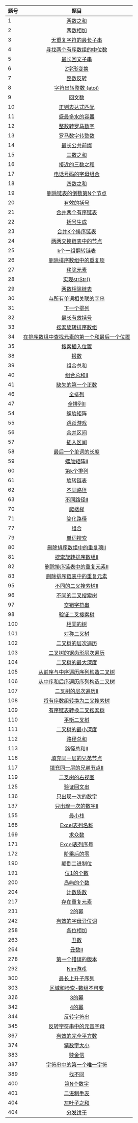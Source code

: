 |题号 | 题目
|-  | :-: 
|1  | [两数之和](https://github.com/zh921/Codes/blob/master/LeetCode/LeetCode-Algorithm/LeetCode_1_两数之和.cpp)
|2  | [两数相加](https://github.com/zh921/Codes/blob/master/LeetCode/LeetCode-Algorithm/LeetCode_2_两数相加.cpp)                 
|3  | [无重复字符的最长子串](https://github.com/zh921/Codes/blob/master/LeetCode/LeetCode-Algorithm/LeetCode_3_无重复字符的最长子串.cpp) 
|4  | [寻找两个有序数组的中位数](https://github.com/zh921/Codes/blob/master/LeetCode/LeetCode-Algorithm/LeetCode_4_寻找两个有序数组的中位数.cpp)
|5  | [最长回文子串](https://github.com/zh921/Codes/blob/master/LeetCode/LeetCode-Algorithm/LeetCode_5_最长回文子串.cpp)
|6  | [Z字形变换](https://github.com/zh921/Codes/blob/master/LeetCode/LeetCode-Algorithm/LeetCode_6_Z字形变换.cpp)
|7  | [整数反转](https://github.com/zh921/Codes/blob/master/LeetCode/LeetCode-Algorithm/LeetCode_7_整数反转.cpp)
|8  | [字符串转整数 (atoi)](https://github.com/zh921/Codes/blob/master/LeetCode/LeetCode-Algorithm/LeetCode_8_字符串转整数_atoi.cpp)
|9  | [回文数](https://github.com/zh921/Codes/blob/master/LeetCode/LeetCode-Algorithm/LeetCode_9_回文数.cpp)
|10 | [正则表达式匹配](https://github.com/zh921/Codes/blob/master/LeetCode/LeetCode-Algorithm/LeetCode_10_正则表达式匹配.cpp)
|11 | [盛最多水的容器](https://github.com/zh921/Codes/blob/master/LeetCode/LeetCode-Algorithm/LeetCode_11_盛最多水的容器.cpp)
|12 | [整数转罗马数字](https://github.com/zh921/Codes/blob/master/LeetCode/LeetCode-Algorithm/LeetCode_12_整数转罗马数字.cpp)
|13 | [罗马数字转整数](https://github.com/zh921/Codes/blob/master/LeetCode/LeetCode-Algorithm/LeetCode_13_罗马数字转整数.cpp)
|14 | [最长公共前缀](https://github.com/zh921/Codes/blob/master/LeetCode/LeetCode-Algorithm/LeetCode_14_最长公共前缀.cpp)
|15 | [三数之和](https://github.com/zh921/Codes/blob/master/LeetCode/LeetCode-Algorithm/LeetCode_15_三数之和.cpp)
|16 | [接近的三数之和](https://github.com/zh921/Codes/blob/master/LeetCode/LeetCode-Algorithm/LeetCode_16_最接近的三数之和.cpp)
|17 | [电话号码的字母组合](https://github.com/zh921/Codes/blob/master/LeetCode/LeetCode-Algorithm/LeetCode_17_电话号码的字母组合.cpp)
|18 | [四数之和](https://github.com/zh921/Codes/blob/master/LeetCode/LeetCode-Algorithm/LeetCode_18_四数之和.cpp)
|19 | [删除链表的倒数第N个节点](https://github.com/zh921/Codes/blob/master/LeetCode/LeetCode-Algorithm/LeetCode_19_删除链表的倒数第N个节点.cpp)
|20 | [有效的括号](https://github.com/zh921/Codes/blob/master/LeetCode/LeetCode-Algorithm/LeetCode_20_有效的括号.cpp)
|21 | [合并两个有序链表](https://github.com/zh921/Codes/blob/master/LeetCode/LeetCode-Algorithm/LeetCode_21_合并两个有序链表.cpp)
|22 | [括号生成](https://github.com/zh921/Codes/blob/master/LeetCode/LeetCode-Algorithm/LeetCode_22_括号生成.cpp)
|23 | [合并K个排序链表](https://github.com/zh921/Codes/blob/master/LeetCode/LeetCode-Algorithm/LeetCode_23_合并K个排序链表.cpp)
|24 | [两两交换链表中的节点](https://github.com/zh921/Codes/blob/master/LeetCode/LeetCode-Algorithm/LeetCode_24_两两交换链表中的节点.cpp)
|25 | [k个一组翻转链表](https://github.com/zh921/Codes/blob/master/LeetCode/LeetCode-Algorithm/LeetCode_25_k个一组翻转链表.cpp)
|26 | [删除排序数组中的重复项](https://github.com/zh921/Codes/blob/master/LeetCode/LeetCode-Algorithm/LeetCode_26_删除排序数组中的重复项.cpp)
|27 | [移除元素](https://github.com/zh921/Codes/blob/master/LeetCode/LeetCode-Algorithm/LeetCode_27_移除元素.cpp)
|28 | [实现strStr()](https://github.com/zh921/Codes/blob/master/LeetCode/LeetCode-Algorithm/LeetCode_28_实现strStr().cpp)
|29 | [两数相除链表](https://github.com/zh921/Codes/blob/master/LeetCode/LeetCode-Algorithm/LeetCode_29_两数相除.cpp)
|30 | [与所有单词相关联的字串](https://github.com/zh921/Codes/blob/master/LeetCode/LeetCode-Algorithm/LeetCode_30_与所有单词相关联的字串.cpp)
|31 | [下一个排列](https://github.com/zh921/Codes/blob/master/LeetCode/LeetCode-Algorithm/LeetCode_31_下一个排列.cpp)
|32 | [最长有效括号](https://github.com/zh921/Codes/blob/master/LeetCode/LeetCode-Algorithm/LeetCode_32_最长有效括号.cpp)
|33 | [搜索旋转排序数组](https://github.com/zh921/Codes/blob/master/LeetCode/LeetCode-Algorithm/LeetCode_33_搜索旋转排序数组.cpp)
|34 | [在排序数组中查找元素的第一个和最后一个位置](https://github.com/zh921/Codes/blob/master/LeetCode/LeetCode-Algorithm/LeetCode_34_在排序数组中查找元素的第一个和最后一个位置.cpp)
|35 | [搜索插入位置](https://github.com/zh921/Codes/blob/master/LeetCode/LeetCode-Algorithm/LeetCode_35_搜索插入位置.cpp)
|38 | [报数](https://github.com/zh921/Codes/blob/master/LeetCode/LeetCode-Algorithm/LeetCode_38_报数.cpp)
|39 | [组合总和](https://github.com/zh921/Codes/blob/master/LeetCode/LeetCode-Algorithm/LeetCode_39_组合总和.cpp)
|40 | [组合总和II](https://github.com/zh921/Codes/blob/master/LeetCode/LeetCode-Algorithm/LeetCode_40_组合总和II.cpp)
|41 | [缺失的第一个正数](https://github.com/zh921/Codes/blob/master/LeetCode/LeetCode-Algorithm/LeetCode_41_缺失的第一个正数.cpp)
|46 | [全排列](https://github.com/zh921/Codes/blob/master/LeetCode/LeetCode-Algorithm/LeetCode_46_全排列.cpp)
|47 | [全排列II](https://github.com/zh921/Codes/blob/master/LeetCode/LeetCode-Algorithm/LeetCode_47_全排列II.cpp)
|54 | [螺旋矩阵](https://github.com/zh921/Codes/blob/master/LeetCode/LeetCode-Algorithm/LeetCode_54_螺旋矩阵.cpp)
|55 | [跳跃游戏](https://github.com/zh921/Codes/blob/master/LeetCode/LeetCode-Algorithm/LeetCode_55_跳跃游戏.cpp)
|56 | [合并区间](https://github.com/zh921/Codes/blob/master/LeetCode/LeetCode-Algorithm/LeetCode_56_合并区间.cpp)
|57 | [插入区间](https://github.com/zh921/Codes/blob/master/LeetCode/LeetCode-Algorithm/LeetCode_57_插入区间.cpp)
|58 | [最后一个单词的长度](https://github.com/zh921/Codes/blob/master/LeetCode/LeetCode-Algorithm/LeetCode_58_最后一个单词的长度.cpp)
|59 | [螺旋矩阵II](https://github.com/zh921/Codes/blob/master/LeetCode/LeetCode-Algorithm/LeetCode_59_螺旋矩阵II.cpp)
|60 | [第k个排列](https://github.com/zh921/Codes/blob/master/LeetCode/LeetCode-Algorithm/LeetCode_60_第k个排列.cpp)
|61 | [旋转链表](https://github.com/zh921/Codes/blob/master/LeetCode/LeetCode-Algorithm/LeetCode_61_旋转链表.cpp)
|62 | [不同路径](https://github.com/zh921/Codes/blob/master/LeetCode/LeetCode-Algorithm/LeetCode_62_不同路径.cpp)
|63 | [不同路径II](https://github.com/zh921/Codes/blob/master/LeetCode/LeetCode-Algorithm/LeetCode_63_不同路径II.cpp)
|70 | [爬楼梯](https://github.com/zh921/Codes/blob/master/LeetCode/LeetCode-Algorithm/LeetCode_70_爬楼梯.cpp)
|71 | [简化路径](https://github.com/zh921/Codes/blob/master/LeetCode/LeetCode-Algorithm/LeetCode_71_简化路径.cpp)
|77 | [组合](https://github.com/zh921/Codes/blob/master/LeetCode/LeetCode-Algorithm/LeetCode_77_组合.cpp)
|79 | [单词搜索](https://github.com/zh921/Codes/blob/master/LeetCode/LeetCode-Algorithm/LeetCode_79_单词搜索.cpp)
|80 | [删除排序数组中的重复项II](https://github.com/zh921/Codes/blob/master/LeetCode/LeetCode-Algorithm/LeetCode_80_删除排序数组中的重复项II.cpp)
|81 | [搜索旋转排序数组II](https://github.com/zh921/Codes/blob/master/LeetCode/LeetCode-Algorithm/LeetCode_81_搜索旋转排序数组II.cpp)
|82 | [删除排序链表中的重复元素II](https://github.com/zh921/Codes/blob/master/LeetCode/LeetCode-Algorithm/LeetCode_82_删除排序链表中的重复元素II.cpp)
|83 | [删除排序链表中的重复元素](https://github.com/zh921/Codes/blob/master/LeetCode/LeetCode-Algorithm/LeetCode_83_删除排序链表中的重复元素.cpp)
|95 | [不同的二叉搜索树II](https://github.com/zh921/Codes/blob/master/LeetCode/LeetCode-Algorithm/LeetCode_95_不同的二叉搜索树II.cpp)
|96 | [不同的二叉搜索树](https://github.com/zh921/Codes/blob/master/LeetCode/LeetCode-Algorithm/LeetCode_96_不同的二叉搜索树.cpp)
|97 | [交错字符串](https://github.com/zh921/Codes/blob/master/LeetCode/LeetCode-Algorithm/LeetCode_97_交错字符串.cpp)
|98 | [验证二叉搜索树](https://github.com/zh921/Codes/blob/master/LeetCode/LeetCode-Algorithm/LeetCode_98_验证二叉搜索树.cpp)
|100| [相同的树](https://github.com/zh921/Codes/blob/master/LeetCode/LeetCode-Algorithm/LeetCode_100_相同的树.cpp)
|101| [对称二叉树](https://github.com/zh921/Codes/blob/master/LeetCode/LeetCode-Algorithm/LeetCode_101_对称二叉树.cpp)
|102| [二叉树的层次遍历](https://github.com/zh921/Codes/blob/master/LeetCode/LeetCode-Algorithm/LeetCode_102_二叉树的层次遍历.cpp)
|103| [二叉树的锯齿形层次遍历](https://github.com/zh921/Codes/blob/master/LeetCode/LeetCode-Algorithm/LeetCode_103_二叉树的锯齿形层次遍历.cpp)
|104| [二叉树的最大深度](https://github.com/zh921/Codes/blob/master/LeetCode/LeetCode-Algorithm/LeetCode_104_二叉树的最大深度.cpp)
|105| [从前序与中序遍历序列构造二叉树](https://github.com/zh921/Codes/blob/master/LeetCode/LeetCode-Algorithm/LeetCode_105_从前序与中序遍历序列构造二叉树.cpp)
|106| [从中序和后序遍历序列构造二叉树](https://github.com/zh921/Codes/blob/master/LeetCode/LeetCode-Algorithm/LeetCode_106_从中序和后序遍历序列构造二叉树.cpp)
|107| [二叉树的层次遍历II](https://github.com/zh921/Codes/blob/master/LeetCode/LeetCode-Algorithm/LeetCode_107_二叉树的层次遍历II.cpp)
|108| [将有序数组转换为二叉搜索树](https://github.com/zh921/Codes/blob/master/LeetCode/LeetCode-Algorithm/LeetCode_108_将有序数组转换为二叉搜索树.cpp)
|109| [有序链表转换二叉搜索树](https://github.com/zh921/Codes/blob/master/LeetCode/LeetCode-Algorithm/LeetCode_109_有序链表转换二叉搜索树.cpp)
|110| [平衡二叉树](https://github.com/zh921/Codes/blob/master/LeetCode/LeetCode-Algorithm/LeetCode_110_平衡二叉树.cpp)
|111| [二叉树的最小深度](https://github.com/zh921/Codes/blob/master/LeetCode/LeetCode-Algorithm/LeetCode_111_二叉树的最小深度.cpp)
|112| [路径总和](https://github.com/zh921/Codes/blob/master/LeetCode/LeetCode-Algorithm/LeetCode_112_路径总和.cpp)
|113| [路径总和II](https://github.com/zh921/Codes/blob/master/LeetCode/LeetCode-Algorithm/LeetCode_113_路径总和II.cpp)
|116| [填充同一层的兄弟节点](https://github.com/zh921/Codes/blob/master/LeetCode/LeetCode-Algorithm/LeetCode_116_填充同一层的兄弟节点.cpp)
|117| [填充同一层的兄弟节点II](https://github.com/zh921/Codes/blob/master/LeetCode/LeetCode-Algorithm/LeetCode_117_填充同一层的兄弟节点II.cpp)
|119| [二叉树的右视图](https://github.com/zh921/Codes/blob/master/LeetCode/LeetCode-Algorithm/LeetCode_199_二叉树的右视图.cpp)
|125| [验证回文串](https://github.com/zh921/Codes/blob/master/LeetCode/LeetCode-Algorithm/LeetCode_125_验证回文串.cpp)
|136| [只出现一次的数字](https://github.com/zh921/Codes/blob/master/LeetCode/LeetCode-Algorithm/LeetCode_136_只出现一次的数字.cpp)
|137| [只出现一次的数字II](https://github.com/zh921/Codes/blob/master/LeetCode/LeetCode-Algorithm/LeetCode_137_只出现一次的数字II.cpp)
|155| [最小栈](https://github.com/zh921/Codes/blob/master/LeetCode/LeetCode-Algorithm/LeetCode_155_最小栈.cpp)
|168| [Excel表列名称](https://github.com/zh921/Codes/blob/master/LeetCode/LeetCode-Algorithm/LeetCode_168_Excel表列名称.cpp)
|169| [求众数](https://github.com/zh921/Codes/blob/master/LeetCode/LeetCode-Algorithm/LeetCode_169_求众数.cpp)
|171| [Excel表列序号](https://github.com/zh921/Codes/blob/master/LeetCode/LeetCode-Algorithm/LeetCode_171_Excel表列序号.cpp)
|172| [阶乘后的零](https://github.com/zh921/Codes/blob/master/LeetCode/LeetCode-Algorithm/LeetCode_172_阶乘后的零.cpp)
|190| [颠倒二进制位](https://github.com/zh921/Codes/blob/master/LeetCode/LeetCode-Algorithm/LeetCode_190_颠倒二进制位.cpp)
|191| [位1的个数](https://github.com/zh921/Codes/blob/master/LeetCode/LeetCode-Algorithm/LeetCode_191_位1的个数.cpp)
|200| [岛屿的个数](https://github.com/zh921/Codes/blob/master/LeetCode/LeetCode-Algorithm/LeetCode_200_岛屿的个数.cpp)
|204| [计数质数](https://github.com/zh921/Codes/blob/master/LeetCode/LeetCode-Algorithm/LeetCode_204_计数质数.cpp)
|217| [存在重复元素](https://github.com/zh921/Codes/blob/master/LeetCode/LeetCode-Algorithm/LeetCode_217_存在重复元素.cpp)
|231| [2的幂](https://github.com/zh921/Codes/blob/master/LeetCode/LeetCode-Algorithm/LeetCode_231_2的幂.cpp)
|242| [有效的字母异位词](https://github.com/zh921/Codes/blob/master/LeetCode/LeetCode-Algorithm/LeetCode_242_有效的字母异位词.cpp)
|258| [各位相加](https://github.com/zh921/Codes/blob/master/LeetCode/LeetCode-Algorithm/LeetCode_258_各位相加.cpp)
|263| [丑数](https://github.com/zh921/Codes/blob/master/LeetCode/LeetCode-Algorithm/LeetCode_263_丑数.cpp)
|264| [丑数II](https://github.com/zh921/Codes/blob/master/LeetCode/LeetCode-Algorithm/LeetCode_264_丑数II.cpp)
|278| [第一个错误的版本](https://github.com/zh921/Codes/blob/master/LeetCode/LeetCode-Algorithm/LeetCode_278_第一个错误的版本.cpp)
|292| [Nim游戏](https://github.com/zh921/Codes/blob/master/LeetCode/LeetCode-Algorithm/LeetCode_292_Nim游戏.cpp)
|300| [最长上升子序列](https://github.com/zh921/Codes/blob/master/LeetCode/LeetCode-Algorithm/LeetCode_300_最长上升子序列.cpp)
|303| [区域和检索-数组不可变](https://github.com/zh921/Codes/blob/master/LeetCode/LeetCode-Algorithm/LeetCode_303_区域和检索-数组不可变.cpp)
|326| [3的幂](https://github.com/zh921/Codes/blob/master/LeetCode/LeetCode-Algorithm/LeetCode_326_3的幂.cpp)
|342| [4的幂](https://github.com/zh921/Codes/blob/master/LeetCode/LeetCode-Algorithm/LeetCode_342_4的幂.cpp)
|344| [反转字符串](https://github.com/zh921/Codes/blob/master/LeetCode/LeetCode-Algorithm/LeetCode_344_反转字符串.cpp)
|345| [反转字符串中的元音字母](https://github.com/zh921/Codes/blob/master/LeetCode/LeetCode-Algorithm/LeetCode_345_反转字符串中的元音字母.cpp)
|367| [有效的完全平方数](https://github.com/zh921/Codes/blob/master/LeetCode/LeetCode-Algorithm/LeetCode_367_有效的完全平方数.cpp)
|374| [猜数字大小](https://github.com/zh921/Codes/blob/master/LeetCode/LeetCode-Algorithm/LeetCode_374_猜数字大小.cpp)
|383| [赎金信](https://github.com/zh921/Codes/blob/master/LeetCode/LeetCode-Algorithm/LeetCode_383_赎金信.cpp)
|387| [字符串中的第一个唯一字符](https://github.com/zh921/Codes/blob/master/LeetCode/LeetCode-Algorithm/LeetCode_387_字符串中的第一个唯一字符.cpp)
|389| [找不同](https://github.com/zh921/Codes/blob/master/LeetCode/LeetCode-Algorithm/LeetCode_389_找不同.cpp)
|400| [第N个数字](https://github.com/zh921/Codes/blob/master/LeetCode/LeetCode-Algorithm/LeetCode_400_第N个数字.cpp)
|401| [二进制手表](https://github.com/zh921/Codes/blob/master/LeetCode/LeetCode-Algorithm/LeetCode_401_二进制手表.cpp)
|404| [左叶子之和](https://github.com/zh921/Codes/blob/master/LeetCode/LeetCode-Algorithm/LeetCode_404_左叶子之和.cpp)
|404| [分发饼干](https://github.com/zh921/Codes/blob/master/LeetCode/LeetCode-Algorithm/LeetCode_455_分发饼干.cpp)






